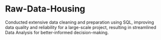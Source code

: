 # Raw-Data-Housing
Conducted extensive data cleaning and preparation using SQL, improving data quality and reliability for a large-scale project, resulting in streamlined Data Analysis for better-informed decision-making. 
